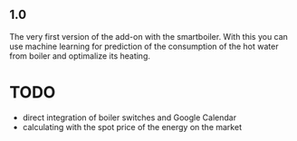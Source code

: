 <!-- https://developers.home-assistant.io/docs/add-ons/presentation#keeping-a-changelog -->

## 1.0
The very first version of the add-on with the smartboiler. With this you can use machine learning for prediction of the consumption of the hot water from boiler and optimalize its heating.

# TODO
- direct integration of boiler switches and Google Calendar
- calculating with the spot price of the energy on the market


